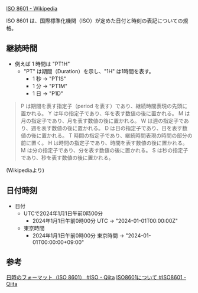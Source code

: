 [ISO 8601 - Wikipedia](https://ja.wikipedia.org/wiki/ISO_8601)

ISO 8601 は、国際標準化機関（ISO）が定めた日付と時刻の表記についての規格。

## 継続時間
- 例えば 1 時間は "PT1H"
    - "PT" は期間（Duration）を示し、"1H" は1時間を表す。 
        - 1 秒 → "PT1S"
        - 1 分 → "PT1M"
        - 1 日 → "P1D"

> P は期間を表す指定子（period を表す）であり、継続時間表現の先頭に置かれる。
> Y は年の指定子であり、年を表す数値の後に置かれる。
> M は月の指定子であり、月を表す数値の後に置かれる。
> W は週の指定子であり、週を表す数値の後に置かれる。
> D は日の指定子であり、日を表す数値の後に置かれる。
> T 時間の指定子であり、継続時間表現の時間の部分の前に置く。
> H は時間の指定子であり、時間を表す数値の後に置かれる。
> M は分の指定子であり、分を表す数値の後に置かれる。
> S は秒の指定子であり、秒を表す数値の後に置かれる。

(Wikipediaより)

## 日付時刻
- 日付
    - UTCで2024年1月1日午前0時00分
        - 2024年1月1日午前0時00分 UTC → "2024-01-01T00:00:00Z"
    - 東京時間
        - 2024年1月1日午前0時00分 東京時間 → "2024-01-01T00:00:00+09:00"

## 参考
[日時のフォーマット（ISO 8601） #ISO - Qiita](https://qiita.com/kidatti/items/272eb962b5e6025fc51e)
[ISO8601について #ISO8601 - Qiita](https://qiita.com/yass97/items/381b2543d4053444df49)
